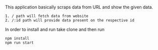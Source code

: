 This application basically scraps data from URL and show the given data.
```
1. / path will fetch data from website
2. /:id path will provide data present on the respective id
```

In order to install and run take clone and then run
```
npm install 
npm run start
``` 
